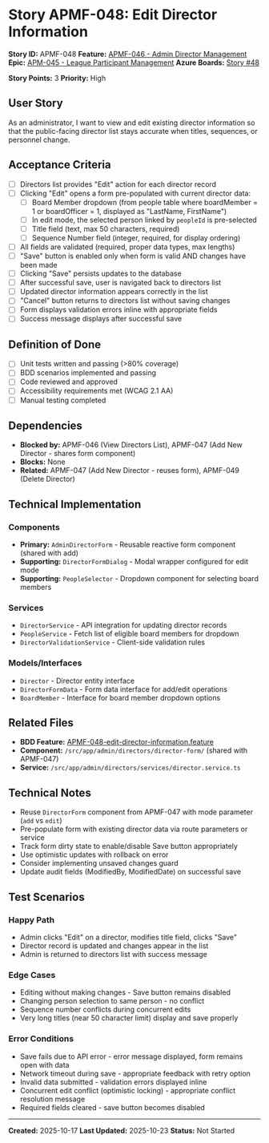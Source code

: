 # Story APMF-048: Edit Director Information

**Story ID:** APMF-048
**Feature:** [APMF-046 - Admin Director Management](../features/apm/APMF-046-director-management.md)
**Epic:** [APM-045 - League Participant Management](../epics/APM-045-admin-people-management.md)
**Azure Boards:** [Story #48](https://dev.azure.com/rsalit1516/Hoops/_workitems/edit/48)

**Story Points:** 3
**Priority:** High

## User Story

As an administrator, I want to view and edit existing director information so that the public-facing director list stays accurate when titles, sequences, or personnel change.

## Acceptance Criteria

- [ ] Directors list provides "Edit" action for each director record
- [ ] Clicking "Edit" opens a form pre-populated with current director data:
  - [ ] Board Member dropdown (from people table where boardMember = 1 or boardOfficer = 1, displayed as "LastName, FirstName")
  - [ ] In edit mode, the selected person linked by `peopleId` is pre-selected
  - [ ] Title field (text, max 50 characters, required)
  - [ ] Sequence Number field (integer, required, for display ordering)
- [ ] All fields are validated (required, proper data types, max lengths)
- [ ] "Save" button is enabled only when form is valid AND changes have been made
- [ ] Clicking "Save" persists updates to the database
- [ ] After successful save, user is navigated back to directors list
- [ ] Updated director information appears correctly in the list
- [ ] "Cancel" button returns to directors list without saving changes
- [ ] Form displays validation errors inline with appropriate fields
- [ ] Success message displays after successful save

## Definition of Done

- [ ] Unit tests written and passing (>80% coverage)
- [ ] BDD scenarios implemented and passing
- [ ] Code reviewed and approved
- [ ] Accessibility requirements met (WCAG 2.1 AA)
- [ ] Manual testing completed

## Dependencies

- **Blocked by:** APMF-046 (View Directors List), APMF-047 (Add New Director - shares form component)
- **Blocks:** None
- **Related:** APMF-047 (Add New Director - reuses form), APMF-049 (Delete Director)

## Technical Implementation

### Components

- **Primary:** `AdminDirectorForm` - Reusable reactive form component (shared with add)
- **Supporting:** `DirectorFormDialog` - Modal wrapper configured for edit mode
- **Supporting:** `PeopleSelector` - Dropdown component for selecting board members

### Services

- `DirectorService` - API integration for updating director records
- `PeopleService` - Fetch list of eligible board members for dropdown
- `DirectorValidationService` - Client-side validation rules

### Models/Interfaces

- `Director` - Director entity interface
- `DirectorFormData` - Form data interface for add/edit operations
- `BoardMember` - Interface for board member dropdown options

## Related Files

- **BDD Feature:** [APMF-048-edit-director-information.feature](../features/apm/APMF-048-edit-director-information.feature)
- **Component:** `/src/app/admin/directors/director-form/` (shared with APMF-047)
- **Service:** `/src/app/admin/directors/services/director.service.ts`

## Technical Notes

- Reuse `DirectorForm` component from APMF-047 with mode parameter (`add` vs `edit`)
- Pre-populate form with existing director data via route parameters or service
- Track form dirty state to enable/disable Save button appropriately
- Use optimistic updates with rollback on error
- Consider implementing unsaved changes guard
- Update audit fields (ModifiedBy, ModifiedDate) on successful save

## Test Scenarios

### Happy Path

- Admin clicks "Edit" on a director, modifies title field, clicks "Save"
- Director record is updated and changes appear in the list
- Admin is returned to directors list with success message

### Edge Cases

- Editing without making changes - Save button remains disabled
- Changing person selection to same person - no conflict
- Sequence number conflicts during concurrent edits
- Very long titles (near 50 character limit) display and save properly

### Error Conditions

- Save fails due to API error - error message displayed, form remains open with data
- Network timeout during save - appropriate feedback with retry option
- Invalid data submitted - validation errors displayed inline
- Concurrent edit conflict (optimistic locking) - appropriate conflict resolution message
- Required fields cleared - save button becomes disabled

---

**Created:** 2025-10-17
**Last Updated:** 2025-10-23
**Status:** Not Started
